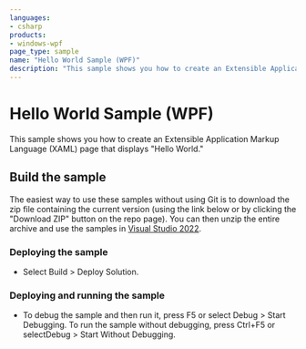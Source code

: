 ```yaml
---
languages:
- csharp
products:
- windows-wpf
page_type: sample
name: "Hello World Sample (WPF)"        
description: "This sample shows you how to create an Extensible Application Markup Language (XAML) page that displays "Hello World.""
---
```

# Hello World Sample (WPF)
This sample shows you how to create an Extensible Application Markup Language (XAML) page that displays "Hello World."

## Build the sample
The easiest way to use these samples without using Git is to download the zip file containing the current version (using the link below or by clicking the "Download ZIP" button on the repo page). You can then unzip the entire archive and use the samples in [Visual Studio 2022](https://www.visualstudio.com/wpf-vs).

### Deploying the sample
- Select Build > Deploy Solution. 

### Deploying and running the sample
- To debug the sample and then run it, press F5 or select Debug >  Start Debugging. To run the sample without debugging, press Ctrl+F5 or selectDebug > Start Without Debugging. 


